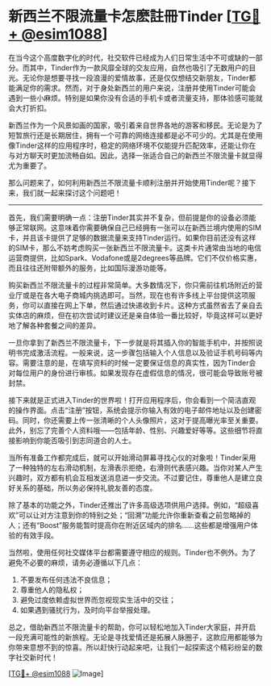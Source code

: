 # 新西兰不限流量卡怎麽註冊Tinder [[TG💪+ @esim1088](https://t.me/s/esim1088)]

在当今这个高度数字化的时代，社交软件已经成为人们日常生活中不可或缺的一部分。而其中，Tinder作为一款风靡全球的交友应用，自然也吸引了无数用户的目光。无论你是想要寻找一段浪漫的爱情故事，还是仅仅想结交新朋友，Tinder都能满足你的需求。然而，对于身处新西兰的用户来说，注册并使用Tinder可能会遇到一些小麻烦。特别是如果你没有合适的手机卡或者流量支持，那体验感可能就会大打折扣。

新西兰作为一个风景如画的国家，吸引着来自世界各地的游客和移民。无论是为了短暂旅行还是长期居住，拥有一个可靠的网络连接都是必不可少的。尤其是在使用像Tinder这样的应用程序时，稳定的网络环境不仅能提升匹配效率，还能让你在与对方聊天时更加流畅自如。因此，选择一张适合自己的新西兰不限流量卡就显得尤为重要了。

那么问题来了，如何利用新西兰不限流量卡顺利注册并开始使用Tinder呢？接下来，我们就一起来探讨这个问题吧！

---

首先，我们需要明确一点：注册Tinder其实并不复杂，但前提是你的设备必须能够正常联网。这意味着你需要确保自己已经拥有一张可以在新西兰境内使用的SIM卡，并且该卡提供了足够的数据流量来支持Tinder运行。如果你目前还没有这样的SIM卡，那么不妨考虑购买一张新西兰不限流量卡。这类卡片通常由当地的电信运营商提供，比如Spark、Vodafone或是2degrees等品牌。它们不仅价格实惠，而且往往还附带额外的服务，比如国际漫游功能等。

购买新西兰不限流量卡的过程非常简单。大多数情况下，你只需前往机场附近的营业厅或是在各大电子商城内挑选即可。当然，现在也有许多线上平台提供这项服务，你可以直接在网上下单，然后通过快递收到卡片。这种方式虽然省去了亲自去实体店的麻烦，但在初次尝试时建议还是亲自体验一番比较好，毕竟这样可以更好地了解各种套餐之间的差异。

一旦你拿到了新西兰不限流量卡，下一步就是将其插入你的智能手机中，并按照说明书完成激活流程。一般来说，这一步骤包括输入个人信息以及验证手机号码等内容。需要注意的是，在填写资料的时候一定要保证信息的真实性，因为Tinder会对每位用户的身份进行审核。如果发现存在虚假信息的情况，很可能会导致账号被封禁。

接下来就是正式进入Tinder的世界啦！打开应用程序后，你会看到一个简洁直观的操作界面。点击“注册”按钮，系统会提示你输入有效的电子邮件地址以及创建密码。同时，你还需要上传一张清晰的个人头像照片，这对于提高曝光率至关重要。此外，别忘了完善个人资料哦——包括年龄、性别、兴趣爱好等等。这些细节将直接影响到你能否吸引到志同道合的人士。

当所有准备工作都完成后，就可以开始滑动屏幕寻找心仪的对象啦！Tinder采用了一种独特的左右滑动机制，左滑表示拒绝，右滑则代表感兴趣。当你对某人产生兴趣时，双方都有机会互相发送消息进一步交流。不过要记住，尊重他人是建立良好关系的基础，所以务必保持礼貌友善的态度。

除了基本的功能之外，Tinder还推出了许多高级选项供用户选择。例如，“超级喜欢”可以让对方注意到你的特别之处；“回溯”功能允许你重新查看之前忽略掉的人；还有“Boost”服务能暂时提高你在附近区域内的排名……这些都是增强用户体验的有效手段。

当然啦，使用任何社交媒体平台都需要遵守相应的规则。Tinder也不例外。为了避免不必要的麻烦，请务必遵循以下几点：

1. 不要发布任何违法不良信息；
2. 尊重他人的隐私权；
3. 避免过度依赖虚拟世界而忽视现实生活中的交往；
4. 如果遇到骚扰行为，及时向平台举报处理。

总之，借助新西兰不限流量卡的帮助，你可以轻松地加入Tinder大家庭，并开启一段充满可能性的新旅程。无论是寻找爱情还是拓展人脉圈子，这款应用都能够为你带来意想不到的惊喜。所以赶快行动起来吧，让我们一起探索这个精彩纷呈的数字社交新时代！

[[TG💪+ @esim1088](https://t.me/s/esim1088) ![Image](https://i.postimg.cc/4NQfJmqS/Snipaste-2025-05-13-00-14-12.png)]